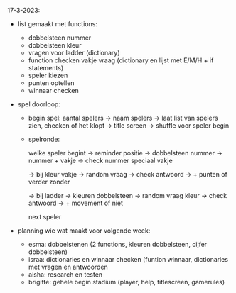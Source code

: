 17-3-2023:

- list gemaakt met functions:

  + dobbelsteen nummer
  + dobbelsteen kleur
  + vragen voor ladder (dictionary)
  + function checken vakje vraag (dictionary en lijst met E/M/H + if statements)
  + speler kiezen
  + punten optellen
  + winnaar checken
  
- spel doorloop:
   + begin spel:
      aantal spelers -> naam spelers ->  laat list van spelers zien, checken of het klopt  -> title screen -> shuffle voor speler begin 
    
   + spelronde:

      welke speler begint -> reminder positie -> dobbelsteen nummer -> nummer + vakje -> check nummer speciaal vakje
      
      -> bij kleur vakje -> random vraag -> check antwoord -> + punten of verder zonder 
      
      -> bij ladder -> kleuren dobbelsteen ->  random vraag kleur -> check antwoord -> + movement of niet
      
      next speler
      
- planning wie wat maakt voor volgende week:
  + esma: dobbelstenen (2 functions, kleuren dobbelsteen, cijfer dobbelsteen)
  + israa: dictionaries en winnaar checken (funtion winnaar, dictionaries met vragen en antwoorden
  + aisha: research en testen
  + brigitte: gehele begin stadium (player, help, titlescreen, gamerules)
